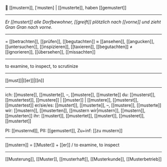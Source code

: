 
🧐 [[mustern]], [ˈmʊstɐn] | [[musterte]], haben [[gemustert]]

---
_Er [[mustert]] alle Dorfbewohner, [[greift]] plötzlich nach [[vorne]] und zieht Gran Gran nach vorne._

---
= [[betrachten]], [[prüfen]], [[begutachten]]
≈ [[ansehen]], [[angucken]], [[untersuchen]], [[inspizieren]], [[taxieren]], [[begutachten]]
≠ [[ignorieren]], [[übersehen]], [[missachten]]

---
to examine, to inspect, to scrutinize

---
[[must]]|[[er]]|[[n]]

---
ich: [[mustere]], [[musterte]], –, [[mustere]], [[musterte]]
du: [[musterst]], [[mustertest]], [[mustere]] | [[muster]] | [[mustere]], [[musterst]], [[mustertest]]
er/sie/es: [[mustert]], [[musterte]], –, [[mustere]], [[musterte]]
wir: [[mustern]], [[musterten]], [[mustern wir|mustern]], [[mustern]], [[musterten]]
ihr: [[mustert]], [[mustertet]], [[mustert]], [[musteret]], [[mustertet]]

PI: [[musternd]], PII: [[gemustert]], Zu+inf: [[zu mustern]]

---
[[mustern]] = [[Muster]] + [[er]] / to examine, to inspect

---
[[Musterung]], [[Muster]], [[musterhaft]], [[Musterkunde]], [[Musterbetrieb]]